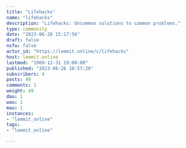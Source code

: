 ```yaml
---
title: "Lifehacks" 
name: "lifehacks"
description: "Lifehacks: Uncommon solutions to common problems."
type: community
date: "2023-06-28 15:17:56"
draft: false
nsfw: false
actor_id: "https://lemmit.online/c/lifehacks"
host: lemmit.online
lastmod: "1969-12-31 19:00:00"
published: "2023-06-26 18:57:20"
subscribers: 4
posts: 49
comments: 1
weight: 49
dau: 1
wau: 1
mau: 1
instances:
- "lemmit_online"
tags: 
- "lemmit_online"

---
```

